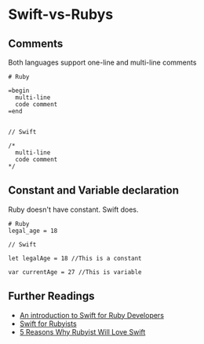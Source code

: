 # Swift-vs-Rubys

## Comments
Both languages support one-line and multi-line comments
```
# Ruby 

=begin
  multi-line 
  code comment
=end


// Swift 

/*
  multi-line
  code comment
*/
```


## Constant and Variable declaration
Ruby doesn't have constant. Swift does.

```
# Ruby
legal_age = 18

// Swift 

let legalAge = 18 //This is a constant

var currentAge = 27 //This is variable

```

## Further Readings
* [An introduction to Swift for Ruby Developers](http://www.aidanf.net/posts/an-introduction-to-swift-for-ruby-developers)
* [Swift for Rubyists](https://academy.realm.io/posts/swift-for-rubyists/)
* [5 Reasons Why Rubyist Will Love Swift](https://littlelines.com/blog/2014/06/11/why-rubyist-will-love-swift)

